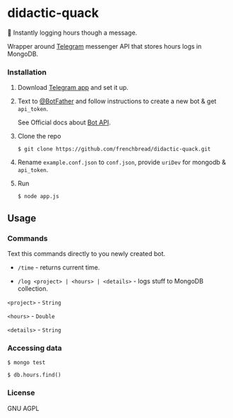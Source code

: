 # didactic-quack
:pencil: Instantly logging hours though a message.

Wrapper around [Telegram](https://telegram.org/) messenger API that stores hours logs in MongoDB.

### Installation

1. Download [Telegram app](https://telegram.org/apps) and set it up.

2. Text to [@BotFather](https://telegram.me/botfather) and follow instructions to create a new bot & get `api_token`.

    See Official docs about [Bot API](https://core.telegram.org/bots).

3. Clone the repo
    ```
    $ git clone https://github.com/frenchbread/didactic-quack.git
    ```

4. Rename `example.conf.json` to `conf.json`, provide `uriDev` for mongodb & `api_token`.  

5. Run
    ```
    $ node app.js
    ```

## Usage

### Commands

Text this commands directly to you newly created bot.

* `/time` - returns current time.

* `/log <project> | <hours> | <details>` - logs stuff to MongoDB collection. 

`<project>` - `String`

`<hours>` - `Double`

`<details>` - `String`

### Accessing data

```
$ mongo test

$ db.hours.find()
```


### License

GNU AGPL
